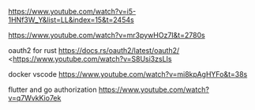 <https://www.youtube.com/watch?v=i5-1HNf3W_Y&list=LL&index=15&t=2454s>

<https://www.youtube.com/watch?v=mr3pywHOz7I&t=2780s>

oauth2 for rust
<https://docs.rs/oauth2/latest/oauth2/>
<<https://www.youtube.com/watch?v=S8Usi3zsLIs>

docker vscode
<https://www.youtube.com/watch?v=mi8kpAgHYFo&t=38s>

flutter and go authorization
<https://www.youtube.com/watch?v=q7WvkKio7ek>
